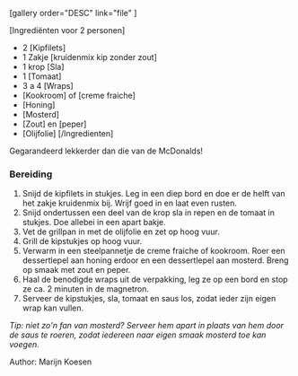[gallery order="DESC" link="file" ]

[Ingrediënten voor 2 personen]
* 2 [Kipfilets]
* 1 Zakje [kruidenmix kip zonder zout]
* 1 krop [Sla]
* 1 [Tomaat]
* 3 a 4 [Wraps]
* [Kookroom] of [creme fraiche]
* [Honing]
* [Mosterd]
* [Zout] en [peper]
* [Olijfolie]
[/Ingredienten]

Gegarandeerd lekkerder dan die van de McDonalds! 


### Bereiding

1. Snijd de kipfilets in stukjes. Leg in een diep bord en doe er de helft van het zakje kruidenmix bij. Wrijf goed in en laat even rusten.
2. Snijd ondertussen een deel van de krop sla in repen en de tomaat in stukjes. Doe allebei in een apart bakje. 
3. Vet de grillpan in met de olijfolie en zet op hoog vuur. 
4. Grill de kipstukjes op hoog vuur.
5. Verwarm in een steelpannetje de creme fraiche of kookroom. Roer een dessertlepel aan honing erdoor en een dessertlepel aan mosterd. Breng op smaak met zout en peper.
6. Haal de benodigde wraps uit de verpakking, leg ze op een bord en stop ze ca. 2 minuten in de magnetron. 
7. Serveer de kipstukjes, sla, tomaat en saus los, zodat ieder zijn eigen wrap kan vullen.

*Tip: niet zo'n fan van mosterd? Serveer hem apart in plaats van hem door de saus te roeren, zodat iedereen naar eigen smaak mosterd toe kan voegen.*

Author: Marijn Koesen